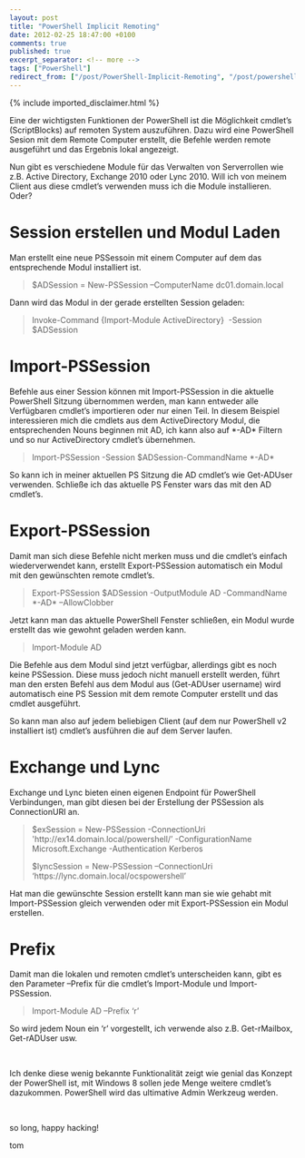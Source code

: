 ```yaml
---
layout: post
title: "PowerShell Implicit Remoting"
date: 2012-02-25 18:47:00 +0100
comments: true
published: true
excerpt_separator: <!-- more -->
tags: ["PowerShell"]
redirect_from: ["/post/PowerShell-Implicit-Remoting", "/post/powershell-implicit-remoting"]
---
```

<!-- more -->
{% include imported_disclaimer.html %}
<p>Eine der wichtigsten Funktionen der PowerShell ist die M&ouml;glichkeit cmdlet&rsquo;s (ScriptBlocks) auf remoten System auszuf&uuml;hren. Dazu wird eine PowerShell Sesion mit dem Remote Computer erstellt, die Befehle werden remote ausgef&uuml;hrt und das Ergebnis lokal angezeigt.</p>
<p>Nun gibt es verschiedene Module f&uuml;r das Verwalten von Serverrollen wie z.B. Active Directory, Exchange 2010 oder Lync 2010. Will ich von meinem Client aus diese cmdlet&rsquo;s verwenden muss ich die Module installieren. Oder?</p>
<h1>Session erstellen und Modul Laden</h1>
<p>Man erstellt eine neue PSSessoin mit einem Computer auf dem das entsprechende Modul installiert ist.</p>
<blockquote>
<p>$ADSession = New-PSSession &ndash;ComputerName dc01.domain.local</p>
</blockquote>
<p>Dann wird das Modul in der gerade erstellten Session geladen:</p>
<blockquote>
<p>Invoke-Command {Import-Module ActiveDirectory}&nbsp; -Session $ADSession</p>
</blockquote>
<h1>Import-PSSession</h1>
<p>Befehle aus einer Session k&ouml;nnen mit Import-PSSession in die aktuelle PowerShell Sitzung &uuml;bernommen werden, man kann entweder alle Verf&uuml;gbaren cmdlet&rsquo;s importieren oder nur einen Teil. In diesem Beispiel interessieren mich die cmdlets aus dem ActiveDirectory Modul, die entsprechenden Nouns beginnen mit AD, ich kann also auf *-AD* Filtern und so nur ActiveDirectory cmdlet&rsquo;s &uuml;bernehmen.</p>
<blockquote>
<p>Import-PSSession -Session $ADSession-CommandName *-AD*</p>
</blockquote>
<p>So kann ich in meiner aktuellen PS Sitzung die AD cmdlet&rsquo;s wie Get-ADUser verwenden. Schlie&szlig;e ich das aktuelle PS Fenster wars das mit den AD cmdlet&rsquo;s.</p>
<h1>Export-PSSession</h1>
<p>Damit man sich diese Befehle nicht merken muss und die cmdlet&rsquo;s einfach wiederverwendet kann, erstellt Export-PSSession automatisch ein Modul mit den gew&uuml;nschten remote cmdlet&rsquo;s.</p>
<blockquote>
<p>Export-PSSession $ADSession -OutputModule AD -CommandName *-AD* &ndash;AllowClobber</p>
</blockquote>
<p>Jetzt kann man das aktuelle PowerShell Fenster schlie&szlig;en, ein Modul wurde erstellt das wie gewohnt geladen werden kann.</p>
<blockquote>
<p>Import-Module AD</p>
</blockquote>
<p>Die Befehle aus dem Modul sind jetzt verf&uuml;gbar, allerdings gibt es noch keine PSSession. Diese muss jedoch nicht manuell erstellt werden, f&uuml;hrt man den ersten Befehl aus dem Modul aus (Get-ADUser username) wird automatisch eine PS Session mit dem remote Computer erstellt und das cmdlet ausgef&uuml;hrt.</p>
<p>So kann man also auf jedem beliebigen Client (auf dem nur PowerShell v2 installiert ist) cmdlet&rsquo;s ausf&uuml;hren die auf dem Server laufen.</p>
<h1>Exchange und Lync</h1>
<p>Exchange und Lync bieten einen eigenen Endpoint f&uuml;r PowerShell Verbindungen, man gibt diesen bei der Erstellung der PSSession als ConnectionURI an.</p>
<blockquote>
<p>$exSession = New-PSSession -ConnectionUri 'http://ex14.domain.local/powershell/&rsquo; -ConfigurationName Microsoft.Exchange -Authentication Kerberos</p>
<p>$lyncSession = New-PSSession &ndash;ConnectionUri &lsquo;https://lync.domain.local/ocspowershell&rsquo;</p>
</blockquote>
<p>Hat man die gew&uuml;nschte Session erstellt kann man sie wie gehabt mit Import-PSSession gleich verwenden oder mit Export-PSSession ein Modul erstellen.</p>
<h1>Prefix</h1>
<p>Damit man die lokalen und remoten cmdlet&rsquo;s unterscheiden kann, gibt es den Parameter &ndash;Prefix f&uuml;r die cmdlet&rsquo;s Import-Module und Import-PSSession.</p>
<blockquote>
<p>Import-Module AD &ndash;Prefix &lsquo;r&rsquo;</p>
</blockquote>
<p>So wird jedem Noun ein &lsquo;r&rsquo; vorgestellt, ich verwende also z.B. Get-rMailbox, Get-rADUser usw.</p>
<p>&nbsp;</p>
<p>Ich denke diese wenig bekannte Funktionalit&auml;t zeigt wie genial das Konzept der PowerShell ist, mit Windows 8 sollen jede Menge weitere cmdlet&rsquo;s dazukommen. PowerShell wird das ultimative Admin Werkzeug werden.</p>
<p>&nbsp;</p>
<p>so long, happy hacking!</p>
<p>tom</p>
